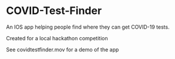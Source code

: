 # COVID-Test-Finder
An IOS app helping people find where they can get COVID-19 tests.

Created for a local hackathon competition

See covidtestfinder.mov for a demo of the app

